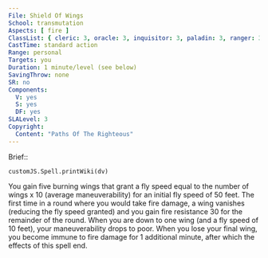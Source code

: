 ```yaml
---
File: Shield Of Wings
School: transmutation
Aspects: [ fire ]
ClassList: { cleric: 3, oracle: 3, inquisitor: 3, paladin: 3, ranger: 3 }
CastTime: standard action
Range: personal
Targets: you
Duration: 1 minute/level (see below)
SavingThrow: none
SR: no
Components:
  V: yes
  S: yes
  DF: yes
SLALevel: 3
Copyright:
  Content: "Paths Of The Righteous"
---
```

Brief:: 

```dataviewjs
customJS.Spell.printWiki(dv)
```

You gain five burning wings that grant a fly speed equal to the number of wings x 10 (average maneuverability) for an initial fly speed of 50 feet. The first time in a round where you would take fire damage, a wing vanishes (reducing the fly speed granted) and you gain fire resistance 30 for the remainder of the round. When you are down to one wing (and a fly speed of 10 feet), your maneuverability drops to poor. When you lose your final wing, you become immune to fire damage for 1 additional minute, after which the effects of this spell end.

